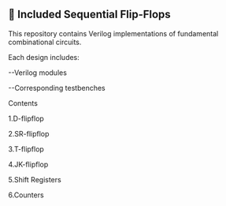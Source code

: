 ## 🧩 Included Sequential Flip-Flops

This repository contains Verilog implementations of fundamental combinational circuits.

Each design includes:

--Verilog modules

--Corresponding testbenches

Contents

1.D-flipflop

2.SR-flipflop

3.T-flipflop

4.JK-flipflop

5.Shift Registers

6.Counters

